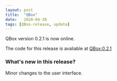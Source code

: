```yaml
---
layout: post
title:  "QBox"
date:   2020-04-30
tags: [QBox-release, update]
---
```

QBox version 0.2.1 is now online.

The code for this release is avaliable at [QBox:0.2.1](https://github.com/lsiemens/QBox/tree/0.2.1)

### What's new in this release?
Minor changes to the user interface.
